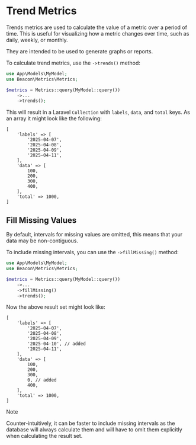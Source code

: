 # Trend Metrics

Trends metrics are used to calculate the value of a metric over a period of time. This is useful for visualizing how a metric changes over time, such as daily, weekly, or monthly.

They are intended to be used to generate graphs or reports.

To calculate trend metrics, use the `->trends()` method:

```php
use App\Models\MyModel;
use Beacon\Metrics\Metrics;

$metrics = Metrics::query(MyModel::query())
    ->...
    ->trends();
```

This will result in a Laravel `Collection` with `labels`, `data`, and `total` keys. As an array it might look like the following:

```php{2,8,14}
[
    'labels' => [
        '2025-04-07', 
        '2025-04-08', 
        '2025-04-09', 
        '2025-04-11', 
    ],
    'data' => [
        100,
        200,
        300,
        400,
    ],
    'total' => 1000,
]
```

## Fill Missing Values

By default, intervals for missing values are omitted, this means that your data may be non-contiguous.

To include missing intervals, you can use the `->fillMissing()` method:

```php
use App\Models\MyModel;
use Beacon\Metrics\Metrics;

$metrics = Metrics::query(MyModel::query())
    ->...
    ->fillMissing()
    ->trends();
```

Now the above result set might look like:

```php{6,13}
[
    'labels' => [
        '2025-04-07', 
        '2025-04-08', 
        '2025-04-09', 
        '2025-04-10', // added
        '2025-04-11', 
    ],
    'data' => [
        100,
        200,
        300,
        0, // added
        400,
    ],
    'total' => 1000,
]
```

> [!NOTE]
> Counter-intuitively, it can be faster to include missing intervals as the database will always calculate them and will
> have to omit them explicitly when calculating the result set.
